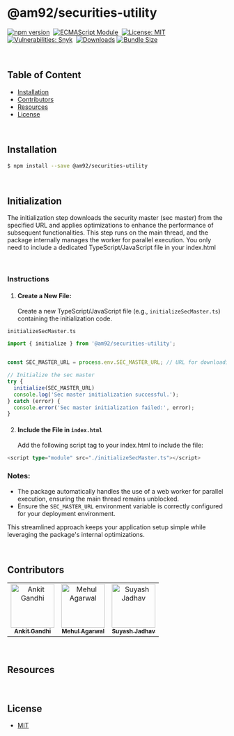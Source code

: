 # @am92/securities-utility

[![npm version](https://img.shields.io/npm/v/@am92/securities-utility?style=for-the-badge)](https://www.npmjs.com/package/@am92/securities-utility)&nbsp;
[![ECMAScript Module](https://img.shields.io/badge/ECMAScript-Module%20Only-red?style=for-the-badge)](https://nodejs.org/api/esm.html)&nbsp;
[![License: MIT](https://img.shields.io/npm/l/@am92/securities-utility?color=yellow&style=for-the-badge)](https://opensource.org/licenses/MIT)&nbsp;
[![Vulnerabilities: Snyk](https://img.shields.io/snyk/vulnerabilities/npm/@am92/securities-utility?style=for-the-badge)](https://security.snyk.io/package/npm/@am92%2Fsecurities-utility)&nbsp;
[![Downloads](https://img.shields.io/npm/dy/@am92/securities-utility?style=for-the-badge)](https://npm-stat.com/charts.html?package=%40m92%2Fsecurities-utility)
[![Bundle Size](https://img.shields.io/bundlephobia/minzip/@am92/securities-utility?style=for-the-badge)](https://bundlephobia.com/package/@am92/securities-utility)

<br />

## Table of Content
- [Installation](#installation)
- [Contributors](#contributors)
- [Resources](#resources)
- [License](#license)

<br />

## Installation
```bash
$ npm install --save @am92/securities-utility
```
<br />

## Initialization
The initialization step downloads the security master (sec master) from the specified URL and applies optimizations to enhance the performance of subsequent functionalities. This step runs on the main thread, and the package internally manages the worker for parallel execution. You only need to include a dedicated TypeScript/JavaScript file in your index.html

<br />

### Instructions

1. #### Create a New File: <br>
    Create a new TypeScript/JavaScript file (e.g., `initializeSecMaster.ts`) containing the initialization code.


`initializeSecMaster.ts`
```typescript
import { initialize } from '@am92/securities-utility';


const SEC_MASTER_URL = process.env.SEC_MASTER_URL; // URL for downloading the sec master (can be environment-specific)

// Initialize the sec master
try {
  initialize(SEC_MASTER_URL)
  console.log('Sec master initialization successful.');
} catch (error) {
  console.error('Sec master initialization failed:', error);
}
```
2. #### Include the File in `index.html`
   Add the following script tag to your index.html to include the file:

```typescript
<script type="module" src="./initializeSecMaster.ts"></script>
```

### Notes:
* The package automatically handles the use of a web worker for parallel execution, ensuring the main thread remains unblocked.
* Ensure the `SEC_MASTER_URL` environment variable is correctly configured for your deployment environment.

This streamlined approach keeps your application setup simple while leveraging the package's internal optimizations.

<br />

## Contributors
<table>
  <tbody>
    <tr>
      <td align="center">
        <a href='https://github.com/ankitgandhi452'>
          <img src="https://avatars.githubusercontent.com/u/8692027?s=400&v=4" width="100px;" alt="Ankit Gandhi"/>
          <br />
          <sub><b>Ankit Gandhi</b></sub>
        </a>
      </td>
      <td align="center">
        <a href='https://github.com/agarwalmehul'>
          <img src="https://avatars.githubusercontent.com/u/8692023?s=400&v=4" width="100px;" alt="Mehul Agarwal"/>
          <br />
          <sub><b>Mehul Agarwal</b></sub>
        </a>
      </td>
      <td align="center">
        <a href='https://github.com/jsuyash'>
          <img src="https://avatars.githubusercontent.com/u/18147118?v=4" width="100px;" alt="Suyash Jadhav"/>
          <br />
          <sub><b>Suyash Jadhav</b></sub>
        </a>
      </td>
    </tr>
  </tbody>
</table>

<br />

## Resources
<br />

## License
* [MIT](https://opensource.org/licenses/MIT)


<br />
<br />
